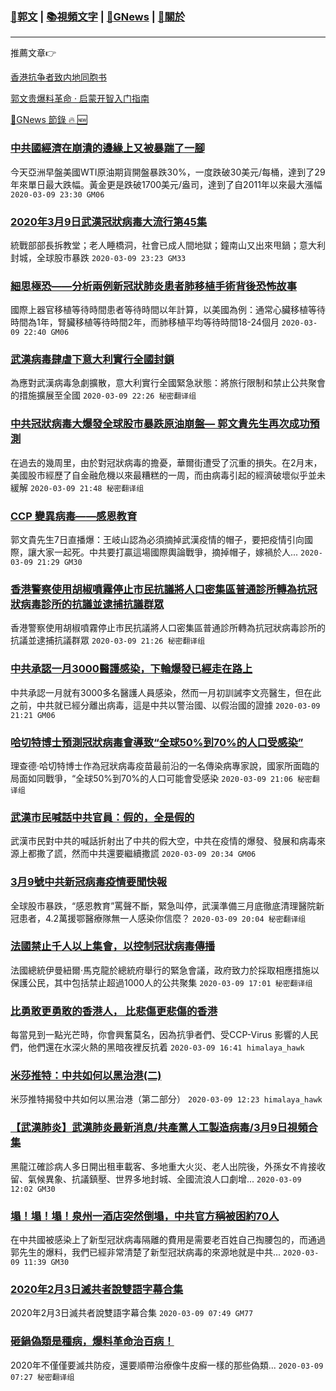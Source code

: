 ###  [:eagle:郭文](https://github.com/ourhimalayas/txt) | [:books:視頻文字](https://github.com/ourhimalayas/txt/blob/master/content/README.md) | [:newspaper:GNews](https://github.com/ourhimalayas/txt/blob/master/content/gnews/README.md) | [:pray:關於](https://github.com/ourhimalayas/home/tree/master/about)
---

推薦文章:point_right:

[香港抗争者致内地同胞书](https://github.com/ourhimalayas/news/blob/master/2019/08/a_letter_from_the_hong_kong_people.md)

[郭文贵爆料革命 · 启蒙开智入门指南](https://github.com/ourhimalayas/txt/issues/1)

[:newspaper:GNews 節錄 :fire: :new:](https://github.com/ourhimalayas/txt/blob/master/content/gnews/README.md) 



### [中共國經濟在崩潰的邊緣上又被暴踹了一腳](/content/gnews/1/README.md)

今天亞洲早盤美國WTI原油期貨開盤暴跌30%，一度跌破30美元/每桶，達到了29年來單日最大跌幅。黃金更是跌破1700美元/盎司，達到了自2011年以來最大漲幅  `2020-03-09 23:30 GM06`

### [2020年3月9日武漢冠狀病毒大流行第45集](/content/gnews/2/README.md)

統戰部部長拆教堂；老人睡橋洞，社會已成人間地獄；鐘南山又出來甩鍋；意大利封城，全球股市暴跌  `2020-03-09 23:23 GM33`

### [細思極恐——分析兩例新冠狀肺炎患者肺移植手術背後恐怖故事](/content/gnews/3/README.md)

國際上器官移植等待時間患者等待時間以年計算，以美國為例：通常心臟移植等待時間為1年，腎臟移植等待時間2年，而肺移植平均等待時間18-24個月  `2020-03-09 22:40 GM06`

### [武漢病毒肆虐下意大利實行全國封鎖](/content/gnews/4/README.md)

為應對武漢病毒急劇擴散，意大利實行全國緊急狀態：將旅行限制和禁止公共聚會的措施擴展至全國  `2020-03-09 22:26 秘密翻译组`

### [中共冠狀病毒大爆發全球股市暴跌原油崩盤&#8212; 郭文貴先生再次成功預測](/content/gnews/5/README.md)

在過去的幾周里，由於對冠狀病毒的擔憂，華爾街遭受了沉重的損失。在2月末，美國股市經歷了自金融危機以來最糟糕的一周，而由病毒引起的經濟破壞似乎並未緩解  `2020-03-09 21:48 秘密翻译组`

### [CCP 變異病毒——感恩教育](/content/gnews/6/README.md)

郭文貴先生7日直播爆：王岐山認為必須摘掉武漢疫情的帽子，要把疫情引向國際，讓大家一起死。中共要打贏這場國際輿論戰爭，摘掉帽子，嫁禍於人...  `2020-03-09 21:29 GM30`

### [香港警察使用胡椒噴霧停止市民抗議將人口密集區普通診所轉為抗冠狀病毒診所的抗議並逮捕抗議群眾](/content/gnews/7/README.md)

香港警察使用胡椒噴霧停止市民抗議將人口密集區普通診所轉為抗冠狀病毒診所的抗議並逮捕抗議群眾  `2020-03-09 21:26 秘密翻译组`

### [中共承認一月3000醫護感染，下輪爆發已經走在路上](/content/gnews/8/README.md)

中共承認一月就有3000多名醫護人員感染，然而一月初訓誡李文亮醫生，但在此之前，中共就已經分離出病毒，這是中共以警治國、以假治國的證據  `2020-03-09 21:21 GM06`

### [哈切特博士預測冠狀病毒會導致“全球50%到70%的人口受感染”](/content/gnews/9/README.md)

理查德·哈切特博士作為冠狀病毒疫苗最前沿的一名傳染病專家說，國家所面臨的局面如同戰爭，“全球50%到70%的人口可能會受感染  `2020-03-09 21:06 秘密翻译组`

### [武漢市民喊話中共官員：假的，全是假的](/content/gnews/10/README.md)

武漢市民對中共的喊話折射出了中共的假大空，中共在疫情的爆發、發展和病毒來源上都撒了謊，然而中共還要繼續撒謊  `2020-03-09 20:34 GM06`

### [3月9號中共新冠病毒疫情要聞快報](/content/gnews/11/README.md)

全球股市暴跌，“感恩教育”罵聲不斷，緊急叫停，武漢準備三月底徹底清理醫院新冠患者，4.2萬援鄂醫療隊無一人感染你信麼？  `2020-03-09 20:04 秘密翻译组`

### [法國禁止千人以上集會，以控制冠狀病毒傳播](/content/gnews/12/README.md)

法國總統伊曼紐爾·馬克龍於總統府舉行的緊急會議，政府致力於採取相應措施以保護公民，其中包括禁止超過1000人的公共聚集  `2020-03-09 17:01 秘密翻译组`

### [比勇敢更勇敢的香港人， 比悲傷更悲傷的香港](/content/gnews/13/README.md)

每當見到一點光芒時，你會興奮莫名，因為抗爭者們、受CCP-Virus 影響的人民們，他們還在水深火熱的黑暗夜裡反抗着  `2020-03-09 16:41 himalaya_hawk`

### [米莎推特：中共如何以黑治港(二)](/content/gnews/14/README.md)

米莎推特揭發中共如何以黑治港（第二部分）  `2020-03-09 12:23 himalaya_hawk`

### [【武漢肺炎】武漢肺炎最新消息/共產黨人工製造病毒/3月9日視頻合集](/content/gnews/15/README.md)

黑龍江確診病人多日開出租車載客、多地重大火災、老人出院後，外孫女不肯接收留、氣候異象、抗議鎮壓、世界多地封城、全國流浪人口劇增...  `2020-03-09 12:02 GM30`

### [塌！塌！塌！泉州一酒店突然倒塌，中共官方稱被困約70人](/content/gnews/16/README.md)

在中共國被感染上了新型冠狀病毒隔離的費用是需要老百姓自己掏腰包的，而通過郭先生的爆料，我們已經非常清楚了新型冠狀病毒的來源地就是中共...  `2020-03-09 11:39 GM30`

### [2020年2月3日滅共者說雙語字幕合集](/content/gnews/17/README.md)

2020年2月3日滅共者說雙語字幕合集  `2020-03-09 07:49 GM77`

### [砸鍋偽類是種病，爆料革命治百病！](/content/gnews/18/README.md)

2020年不僅僅要滅共防疫，還要順帶治療像牛皮癬一樣的那些偽類...  `2020-03-09 07:27 秘密翻译组`

